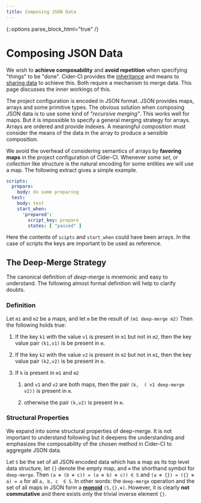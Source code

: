 ```yaml
---
title: Composing JSON Data
---
```

{::options parse_block_html="true" /}


# Composing JSON Data

We wish to **achieve composability** and **avoid repetition** when specifying
"things" to be "done". Cider-CI provides the [inheritance] and means to
[sharing data] to achieve this. Both require a mechanism to merge data. This
page discusses the inner workings of this.

<div class="row"> <div class="col-md-6">

The project configuration is encoded in JSON format. JSON provides maps, arrays
and some primitive types. The obvious solution when composing JSON data is to
use some kind of _"recursive merging"_. This works well for maps. But it is
impossible to specify a general merging strategy for arrays. Arrays are ordered
and provide indexes. A meaningful composition must consider the means of the
data in the array to produce a sensible composition.

We avoid the overhead of considering semantics of arrays by **favoring maps**
in the project configuration of Cider-CI.  Whenever some _set_, or _collection_
like structure is the natural encoding for some entities we will use a map. The
following extract gives a simple example.

</div> <div class="col-md-6">

~~~yaml
scripts:
  prepare:
    body: do some preparing
  test:
    body: test
    start_when:
      'prepared':
        script_key: prepare
        states: [ "passed" ]
~~~

Here the contents of `scipts` and `start_when` could have been arrays. In the
case of scripts the keys are important to be used as reference.

</div> </div>


## The Deep-Merge Strategy

<div class="row"> <div class="col-md-6">

The canonical definition of _deep-merge_ is mnemonic and easy to understand.
The following almost formal definition will help to clarify doubts.

### Definition

Let `m1` and `m2` be a maps, and let `m` be the result of `(m1 deep-merge m2)`
Then the  following holds true:

1. If the key `k1` with the value `v1` is present in `m1` but not in `m2`, then
  the key value pair `(k1,v1)` is be present in `m`.

2. If the key `k2` with the value `v2` is present in `m2` but not in `m1`, then
  the key value pair `(k2,v2)` is be present in `m`.

3. If `k` is present in `m1` and `m2`

    1. and  `v1` and `v2` are both maps, then the pair `(k,  ( v1 deep-merge v2))` is present in `m`.

    2. otherwise the pair `(k,v2)` is present in `m`.

</div> <div class="col-md-6">

### Structural Properties

We expand  into some structural properties of deep-merge. It is not important
to understand following but it deepens the understanding and emphasizes the
composability of the chosen method in Cider-CI to aggregate JSON data.

Let `S` be the set of all JSON encoded data which has a map as its top level
data structure, let `{}` denote the empty map, and `⊕` the shorthand symbol for
`deep-merge`. Then `(a ⊕ (b ⊕ c)) = (a ⊕ b) ⊕ c)) ∈ S` and `(a ⊕ {}) = ({} ⊕ a)
= a` for all `a, b, c  ∈ S`. In other words: the `deep-merge` operation and the
set of all maps in JSON form a **[monoid]** `(S,{},⊕)`. However, it is clearly
**not commutative** and there exists only the trivial inverse element `{}`.

</div> </div>

  [sharing data]: /project-configuration/advanced/sharing-data.html
  [inheritance]: /project-configuration/advanced/inheritance.html
  [monoid]: https://en.wikipedia.org/wiki/Monoid
